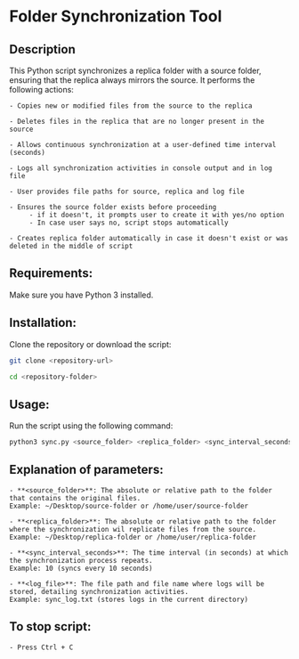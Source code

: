 # Folder Synchronization Tool

## Description

This Python script synchronizes a replica folder with a source folder, ensuring that the replica always mirrors the source. It performs the following actions:

    - Copies new or modified files from the source to the replica

    - Deletes files in the replica that are no longer present in the source

    - Allows continuous synchronization at a user-defined time interval (seconds)

    - Logs all synchronization activities in console output and in log file

    - User provides file paths for source, replica and log file

    - Ensures the source folder exists before proceeding
         - if it doesn't, it prompts user to create it with yes/no option
         - In case user says no, script stops automatically

    - Creates replica folder automatically in case it doesn't exist or was deleted in the middle of script

## Requirements:

Make sure you have Python 3 installed.

## Installation:

Clone the repository or download the script:

```bash 
git clone <repository-url>
```
```bash
cd <repository-folder>
```

## Usage:

Run the script using the following command:

```bash
python3 sync.py <source_folder> <replica_folder> <sync_interval_seconds> <log_file>
```

## Explanation of parameters:

    - **<source_folder>**: The absolute or relative path to the folder that contains the original files.
    Example: ~/Desktop/source-folder or /home/user/source-folder

    - **<replica_folder>**: The absolute or relative path to the folder where the synchronization wil replicate files from the source.
    Example: ~/Desktop/replica-folder or /home/user/replica-folder

    - **<sync_interval_seconds>**: The time interval (in seconds) at which the synchronization process repeats.
    Example: 10 (syncs every 10 seconds)

    - **<log_file>**: The file path and file name where logs will be stored, detailing synchronization activities.
    Example: sync_log.txt (stores logs in the current directory)

## To stop script:

    - Press Ctrl + C